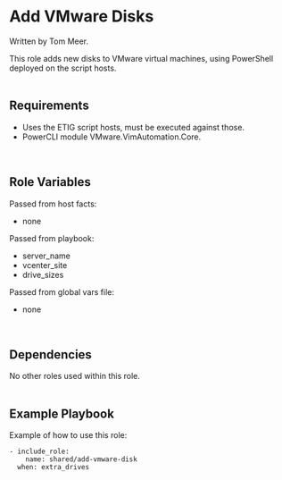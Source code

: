 Add VMware Disks
================

Written by Tom Meer.

This role adds new disks to VMware virtual machines, using PowerShell deployed on the script hosts.
<br/><br/>

Requirements
------------

- Uses the ETIG script hosts, must be executed against those.
- PowerCLI module VMware.VimAutomation.Core.
<br/>

Role Variables
--------------

Passed from host facts:
- none

Passed from playbook:
- server_name
- vcenter_site
- drive_sizes

Passed from global vars file:
- none
<br/>

Dependencies
------------

No other roles used within this role.
<br/><br/>

Example Playbook
----------------

Example of how to use this role:

    - include_role:
        name: shared/add-vmware-disk
      when: extra_drives

